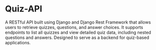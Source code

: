 # Quiz-API
A RESTful API built using Django and Django Rest Framework that allows users to retrieve quizzes, questions, and answer choices. It supports endpoints to list all quizzes and view detailed quiz data, including nested questions and answers. Designed to serve as a backend for quiz-based applications.
